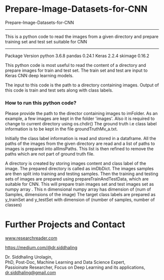 # Prepare-Image-Datasets-for-CNN
Prepare-Image-Datasets-for-CNN

***********************************************************************************************************************
This is a python code to read the images from a given directory and prepare training set and test set suitable for CNN
***********************************************************************************************************************

Package Version
python 3.6.8
pandas 0.24.1
Keras 2.2.4
skimage 0.16.2

This python code is most useful to read the content of a directory and prepare images for train and test set.
The train set and test are input to Keras CNN deep learning models.

The input to this code is the path to a directory containing images.
Output of this code is train and test sets along with class labels.

### How to run this python code?
Please provide the path to the director containing images to imFolder.
As an example, a few images are kept in the folder 'images'.
Also it is required to change to current directory using os.chdir()
The ground truth i.e class label information is to be kept in the file groundTruthMv_a.txt.

Initially the class label information is read and stored in a dataframe.
All the paths of the images from the given directory are read and a list of paths to images is prepared into allImsPaths. This list is then refined to remove
the paths which are not part of ground truth file.

A directory is created by storing images content and class label of the image. The prepared directory is called as imDbDict.
The images samples are then split into training and testing samples. Then the training and testing sets of images are prepared using prepareTrainAndTestData, which are suitable for CNN.
This will prepare train images set and test images set as numpy array .
This n dimensional numpy array has dimension of (num of Samples, dimensions of the image)
The target class labels are prepared as y_trainSet and y_testSet with dimension of (number of samples, number of classes)

# Further Projects and Contact
www.researchreader.com

https://medium.com/@dr.siddhaling

Dr. Siddhaling Urolagin,\
PhD, Post-Doc, Machine Learning and Data Science Expert,\
Passioinate Researcher, Focus on Deep Learning and its applications,\
dr.siddhaling@gmail.com
